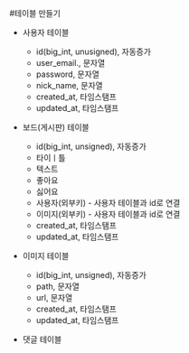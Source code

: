 #테이블 만들기

- 사용자 테이블
    - id(big_int, unusigned), 자동증가
    - user_email., 문자열
    - password, 문자열
    - nick_name, 문자열
    - created_at, 타임스탬프
    - updated_at, 타임스탬프

- 보드(게시판) 테이블
    - id(big_int, unsigned), 자동증가
    - 타이ㅣ틀
    - 텍스트
    - 좋아요
    - 싫어요
    - 사용자(외부키) - 사용자 테이블과 id로 연결
    - 이미지(외부키) - 사용자 테이블과 id로 연결
    - created_at, 타임스탬프
    - updated_at, 타임스탬프

- 이미지 테이블
    - id(big_int, unsigned), 자동증가
    - path, 문자열
    - url, 문자열
    - created_at, 타임스탬프
    - updated_at, 타임스탬프

- 댓글 테이블